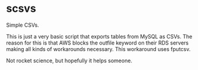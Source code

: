 # scsvs

Simple CSVs.

This is just a very basic script that
exports tables from MySQL as CSVs.  The
reason for this is that AWS blocks the
outfile keyword on their RDS servers
making all kinds of workarounds necessary.
This workaround uses fputcsv.

Not rocket science, but hopefully it helps
someone.
